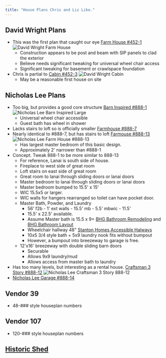 ```yaml
---
title: "House Plans Chris and Liz Like."
---
```

## David Wright Plans
* This was the first plan that caught our eye [Farm House #452-1](http://www.houseplans.com/plan/1920-square-feet-3-bedrooms-2-bathroom-farm-house-plans-0-garage-33237) ![David Wright Farm House](http://cdn.houseplans.com/product/917qb9qu9siechbnktkuvm84a1/w800x533.jpg?v=7)
  * Construction appears to be post and beam with SIP panels to clad the exterior
  * Believe needs significant tweaking for universal wheel chair access
  * Significant tweaking for basement or crawlspace foundation
* Chris is partial to [Cabin #452-3](http://www.houseplans.com/plan/1015-square-feet-2-bedrooms-1-5-bathroom-versatile-0-garage-34468) ![David Wright Cabin](http://cdn.houseplans.com/product/f9itoc3jrq4jlvt963sjsafjqg/w1024.png?v=9)
  * May be a reasonable first house on site

## Nicholas Lee Plans
* Too big, but provides a good core structure [Barn Inspired #888-1](http://www.houseplans.com/plan/3038-square-feet-3-bedrooms-2-5-bathroom-farm-house-plans-2-garage-37601) ![Nicholas Lee Barn Inspired Large](http://cdn.houseplans.com/product/j6a5oq8polgmcfvt3li8sr66q/w1024.jpg?v=8)
  * Universal wheel chair accessible
  * Guest bath has wheel in shower
* Lacks stairs to loft so is officially smaller [Farmhouse #888-7](http://www.houseplans.com/plan/2134-square-feet-3-bedroom-2-5-bathroom-0-garage-country-farmhouse-38336)
* Nearly identical to #888-7, but has stairs to loft [Farmouse #888-13](http://www.houseplans.com/plan/2720-square-feet-3-bedroom-2-5-bathroom-0-garage-farmhouse-39090) ![Nicholas Lee Farm House #888-13](http://cdn.houseplans.com/product/arroil598ih7jm5n2v85thgvku/w800x533.jpg?v=7)
  * Has largest master bedroom of this basic design.
  * Approximately 2' narrower than #888-1
* Concept.  Tweak 888-1 to be more similar to 888-13
  * For reference, Lanai is south side of house.
  * Fireplace to west side of great room
  * Loft stairs on east side of great room
  * Great room to lanai through sliding doors or lanai doors
  * Master bedroom to lanai through sliding doors or lanai doors
  * Master bedroom bumped to 15.5' x 15'
  * WIC 15.5x5 or larger.
  * WIC walls for hangers rearranged so toilet can have pocket door.
  * Master Bath, Powder, and Laundry
    * 56' f2b - 1' ext walls - 15.5' mb - 5.5' mbwic - 11.5' 
    * 15.5' x 22.5' available.
    * Assume Master bath is 15.5 x 9+ [BHG Bathroom Remodeling](http://www.bhg.com/bathroom/remodeling/planning/bathroom-layout-guidelines-and-requirements/) and [BHG Bathroom Layout](http://www.bhg.com/bathroom/remodeling/planning/bathroom-layout-tips/)
    * Wheelchair hallway 48" [Stanton Homes Accessible Halways](http://info.stantonhomes.com/bid/55331/Accessible-Homes-Width-Requirements-for-Hallways-and-Doorways)
    * 10x5 3/4 style bath + 5x9 laundry nook fits without bumpout
    * However, a bumpout into breezeway to garage is free.
  * 12'x16' breezeway with double sliding barn doors
    * Securable
    * Allows 9x9 laundry/mud
    * Allows access from master bath to laundry
* Has too many levels, but interesting as a rental house.  [Craftsman 3 Story #888-12](http://www.houseplans.com/plan/2830-square-feet-3-bedroom-3-bathroom-0-garage-bungalow-38959) ![Nicholas Lee Craftsman 3 Story 888-12](http://cdn.houseplans.com/product/2h9en91db00n35po8ru9rlu3nm/w800x533.jpg?v=6)
* [Nicholas Lee Garage #888-14](http://www.houseplans.com/plan/2415-square-feet-2-bedroom-2-bathroom-0-garage-ranch-39222)

## Vendor 39
* 48-### style houseplan numbers

## Vendor 107
* 120-### style houseplan numbers

## [Historic Shed](http://www.houseplans.com/exclusive/historic-shed)



